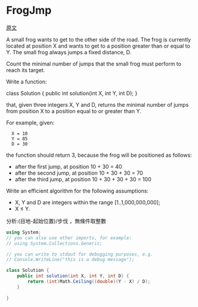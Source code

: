 # FrogJmp


<a href="https://app.codility.com/programmers/lessons/3-time_complexity/frog_jmp/">原文</a>

A small frog wants to get to the other side of the road. The frog is currently located at position X and wants to get to a position greater than or equal to Y. The small frog always jumps a fixed distance, D. </br>

Count the minimal number of jumps that the small frog must perform to reach its target.</br>

Write a function:</br>

class Solution { public int solution(int X, int Y, int D); }</br>

that, given three integers X, Y and D, returns the minimal number of jumps from position X to a position equal to or greater than Y.</br>

For example, given:</br>
```
  X = 10
  Y = 85
  D = 30
```
the function should return 3, because the frog will be positioned as follows:</br>

<ul>
    <li>after the first jump, at position 10 + 30 = 40</li>
    <li>after the second jump, at position 10 + 30 + 30 = 70</li>
    <li>after the third jump, at position 10 + 30 + 30 + 30 = 100</li>
</ul>

Write an efficient algorithm for the following assumptions:</br>
<ul>
    <li>X, Y and D are integers within the range [1..1,000,000,000];</li>
    <li>X ≤ Y.</li>
</ul>



分析:(目地-起始位置)/步伐 ，無條件取整數


```csharp
using System;
// you can also use other imports, for example:
// using System.Collections.Generic;

// you can write to stdout for debugging purposes, e.g.
// Console.WriteLine("this is a debug message");

class Solution {
    public int solution(int X, int Y, int D) {
        return (int)Math.Ceiling((double)(Y - X) / D);
    }
	
}
```
